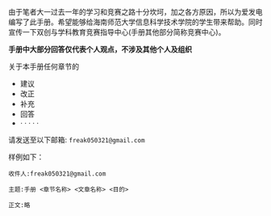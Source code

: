 由于笔者大一过去一年的学习和竞赛之路十分坎坷，加之各方原因，所以为爱发电编写了此手册。希望能够给海南师范大学信息科学技术学院的学生带来帮助。同时宣传一下双创与学科教育竞赛指导中心(手册其他部分简称竞赛中心)。

__手册中大部分回答仅代表个人观点，不涉及其他个人及组织__

关于本手册任何章节的
- 建议
- 改正
- 补充
- 回答
- · · · · ·

请发送至以下邮箱: ```freak050321@gmail.com```

样例如下：
```
收件人:freak050321@gmail.com

主题:手册 <章节名称> <文章名称> <目的>

正文:略
```
